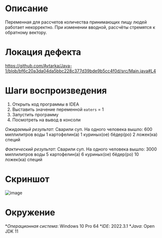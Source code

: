 # Описание
Переменная для рассчетов количества принимающих пищу людей работает некорректно. При изменении вводной, рассчёты стремятся к обратному вектору.

# Локация дефекта
https://github.com/Avtarka/Java-1/blob/bf6c20a3da04da5bbc228c377d39bde9b5cc4f0d/src/Main.java#L4

# Шаги воспроизведения
1. Открыть код программы в IDEA
2. Выставить значение переменной `eaters` = 1
3. Запустить программу
4. Посмотреть на вывод в консоли

_Ожидаемый результат:_ 
Сварили суп. На одного человека вышло:
600 миллилитров воды
1 картофелин(а)
1 куриных(ое) бёдер(ро)
2 ложек(ка) специй

_Фактический результат:_ Сварили суп. На одного человека вышло:
3000 миллилитров воды
5 картофелин(а)
6 куриных(ое) бёдер(ро)
10 ложек(ка) специй

# Скриншот
![image](https://user-images.githubusercontent.com/116594728/212556896-26bb3a5a-6be5-4d8e-9a0c-4b02763a4626.png)

# Окружение 
**Операционная система*: Windows 10 Pro 64
**IDE*: 2022.3.1
**Java*: Open JDK 11

